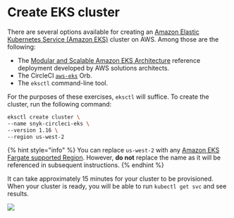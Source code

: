 # Create EKS cluster

There are several options available for creating an [Amazon Elastic Kubernetes Service \(Amazon EKS\)](https://aws.amazon.com/eks/) cluster on AWS. Among those are the following:

* The [Modular and Scalable Amazon EKS Architecture](https://aws.amazon.com/quickstart/architecture/amazon-eks/) reference deployment developed by AWS solutions architects.
* The CircleCI [`aws-eks`](https://circleci.com/orbs/registry/orb/circleci/aws-eks#jobs-create-cluster) Orb.
* The `eksctl` command-line tool.

For the purposes of these exercises, `eksctl` will suffice. To create the cluster, run the following command:

```bash
eksctl create cluster \
--name snyk-circleci-eks \
--version 1.16 \
--region us-west-2
```

{% hint style="info" %}
You can replace `us-west-2` with any [Amazon EKS Fargate supported Region](https://docs.aws.amazon.com/eks/latest/userguide/fargate.html). However, **do not** replace the name as it will be referenced in subsequent instructions.
{% endhint %}

It can take approximately 15 minutes for your cluster to be provisioned. When your cluster is ready, you will be able to run `kubectl get svc` and see results.

![](../../../../.gitbook/assets/kubectl_get_svc.gif)

